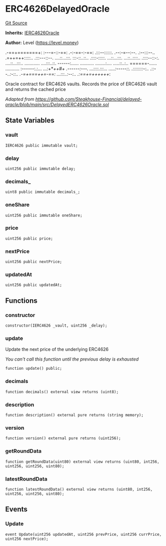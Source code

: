 # ERC4626DelayedOracle
[Git Source](https://github.com/Level-Money/contracts/blob/0fa663cd541ef95fb08cd2849fd8cc2be3967548/src/v2/oracles/ERC4626DelayedOracle.sol)

**Inherits:**
[IERC4626Oracle](/src/v2/interfaces/level/IERC4626Oracle.sol/interface.IERC4626Oracle.md)

**Author:**
Level (https://level.money)

.-==+=======+:
:---=-::-==:
.-:-==-:-==:
.:::--::::::.     .--:-=--:--.       .:--:::--..
.=++=++:::::..     .:::---::--.    ....::...:::.
:::-::..::..      .::::-:::::.     ...::...:::.
...::..::::..     .::::--::-:.    ....::...:::..
............      ....:::..::.    ------:......
...........     ........:....     .....::..:..    ======-......      ...........
:------:.:...   ...:+***++*#+     .------:---.    ...::::.:::...   .....:-----::.
.::::::::-:..   .::--..:-::..    .-=+===++=-==:   ...:::..:--:..   .:==+=++++++*:

Oracle contract for ERC4626 vaults. Records the price of ERC4626 vault and returns the cached price

*Adapted from https://github.com/Steakhouse-Financial/delayed-oracle/blob/main/src/DelayedERC4626Oracle.sol*


## State Variables
### vault

```solidity
IERC4626 public immutable vault;
```


### delay

```solidity
uint256 public immutable delay;
```


### decimals_

```solidity
uint8 public immutable decimals_;
```


### oneShare

```solidity
uint256 public immutable oneShare;
```


### price

```solidity
uint256 public price;
```


### nextPrice

```solidity
uint256 public nextPrice;
```


### updatedAt

```solidity
uint256 public updatedAt;
```


## Functions
### constructor


```solidity
constructor(IERC4626 _vault, uint256 _delay);
```

### update

Update the next price of the underlying ERC4626

*You can't call this function until the previous delay is exhausted*


```solidity
function update() public;
```

### decimals


```solidity
function decimals() external view returns (uint8);
```

### description


```solidity
function description() external pure returns (string memory);
```

### version


```solidity
function version() external pure returns (uint256);
```

### getRoundData


```solidity
function getRoundData(uint80) external view returns (uint80, int256, uint256, uint256, uint80);
```

### latestRoundData


```solidity
function latestRoundData() external view returns (uint80, int256, uint256, uint256, uint80);
```

## Events
### Update

```solidity
event Update(uint256 updatedAt, uint256 prevPrice, uint256 currPrice, uint256 nextPrice);
```

